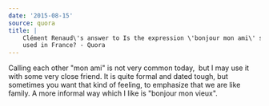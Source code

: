 ```yaml
---
date: '2015-08-15'
source: quora
title: |
    Clément Renaud\'s answer to Is the expression \'bonjour mon ami\' still
    used in France? - Quora
---
```


Calling each other \"mon ami\" is not very common today,  but I may use
it with some very close friend. It is quite formal and dated tough, but
sometimes you want that kind of feeling, to emphasize that we are like
family. A more informal way which I like is \"bonjour mon vieux\".

